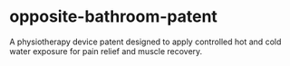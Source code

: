 # opposite-bathroom-patent
A physiotherapy device patent designed to apply controlled hot and cold water exposure for pain relief and muscle recovery.
